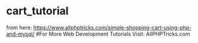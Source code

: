 # cart_tutorial
from here: https://www.allphptricks.com/simple-shopping-cart-using-php-and-mysql/
#For More Web Development Tutorials Visit: AllPHPTricks.com
